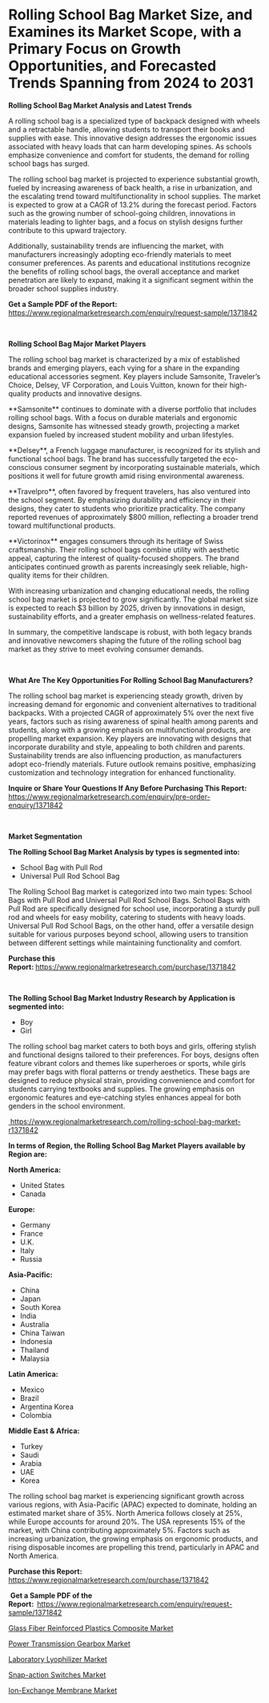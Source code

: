 <p><h1>Rolling School Bag Market Size, and Examines its Market Scope, with a Primary Focus on Growth Opportunities, and Forecasted Trends Spanning from 2024 to 2031</h1></p><p><strong>Rolling School Bag Market Analysis and Latest Trends</strong></p>
<p><p>A rolling school bag is a specialized type of backpack designed with wheels and a retractable handle, allowing students to transport their books and supplies with ease. This innovative design addresses the ergonomic issues associated with heavy loads that can harm developing spines. As schools emphasize convenience and comfort for students, the demand for rolling school bags has surged.</p><p>The rolling school bag market is projected to experience substantial growth, fueled by increasing awareness of back health, a rise in urbanization, and the escalating trend toward multifunctionality in school supplies. The market is expected to grow at a CAGR of 13.2% during the forecast period. Factors such as the growing number of school-going children, innovations in materials leading to lighter bags, and a focus on stylish designs further contribute to this upward trajectory. </p><p>Additionally, sustainability trends are influencing the market, with manufacturers increasingly adopting eco-friendly materials to meet consumer preferences. As parents and educational institutions recognize the benefits of rolling school bags, the overall acceptance and market penetration are likely to expand, making it a significant segment within the broader school supplies industry.</p></p>
<p><strong>Get a Sample PDF of the Report:&nbsp;</strong> <a href="https://www.regionalmarketresearch.com/enquiry/request-sample/1371842">https://www.regionalmarketresearch.com/enquiry/request-sample/1371842</a></p>
<p>&nbsp;</p>
<p><strong>Rolling School Bag Major Market Players</strong></p>
<p><p>The rolling school bag market is characterized by a mix of established brands and emerging players, each vying for a share in the expanding educational accessories segment. Key players include Samsonite, Traveler’s Choice, Delsey, VF Corporation, and Louis Vuitton, known for their high-quality products and innovative designs.</p><p>**Samsonite** continues to dominate with a diverse portfolio that includes rolling school bags. With a focus on durable materials and ergonomic designs, Samsonite has witnessed steady growth, projecting a market expansion fueled by increased student mobility and urban lifestyles.</p><p>**Delsey**, a French luggage manufacturer, is recognized for its stylish and functional school bags. The brand has successfully targeted the eco-conscious consumer segment by incorporating sustainable materials, which positions it well for future growth amid rising environmental awareness.</p><p>**Travelpro**, often favored by frequent travelers, has also ventured into the school segment. By emphasizing durability and efficiency in their designs, they cater to students who prioritize practicality. The company reported revenues of approximately $800 million, reflecting a broader trend toward multifunctional products.</p><p>**Victorinox** engages consumers through its heritage of Swiss craftsmanship. Their rolling school bags combine utility with aesthetic appeal, capturing the interest of quality-focused shoppers. The brand anticipates continued growth as parents increasingly seek reliable, high-quality items for their children.</p><p>With increasing urbanization and changing educational needs, the rolling school bag market is projected to grow significantly. The global market size is expected to reach $3 billion by 2025, driven by innovations in design, sustainability efforts, and a greater emphasis on wellness-related features.</p><p>In summary, the competitive landscape is robust, with both legacy brands and innovative newcomers shaping the future of the rolling school bag market as they strive to meet evolving consumer demands.</p></p>
<p>&nbsp;</p>
<p><strong>What Are The Key Opportunities For Rolling School Bag Manufacturers?</strong></p>
<p><p>The rolling school bag market is experiencing steady growth, driven by increasing demand for ergonomic and convenient alternatives to traditional backpacks. With a projected CAGR of approximately 5% over the next five years, factors such as rising awareness of spinal health among parents and students, along with a growing emphasis on multifunctional products, are propelling market expansion. Key players are innovating with designs that incorporate durability and style, appealing to both children and parents. Sustainability trends are also influencing production, as manufacturers adopt eco-friendly materials. Future outlook remains positive, emphasizing customization and technology integration for enhanced functionality.</p></p>
<p><strong>Inquire or Share Your Questions If Any Before Purchasing This Report:</strong> <a href="https://www.regionalmarketresearch.com/enquiry/pre-order-enquiry/1371842">https://www.regionalmarketresearch.com/enquiry/pre-order-enquiry/1371842</a></p>
<p>&nbsp;</p>
<p><strong>Market Segmentation</strong></p>
<p><strong>The Rolling School Bag Market Analysis by types is segmented into:</strong></p>
<p><ul><li>School Bag with Pull Rod</li><li>Universal Pull Rod School Bag</li></ul></p>
<p><p>The Rolling School Bag market is categorized into two main types: School Bags with Pull Rod and Universal Pull Rod School Bags. School Bags with Pull Rod are specifically designed for school use, incorporating a sturdy pull rod and wheels for easy mobility, catering to students with heavy loads. Universal Pull Rod School Bags, on the other hand, offer a versatile design suitable for various purposes beyond school, allowing users to transition between different settings while maintaining functionality and comfort.</p></p>
<p><strong>Purchase this Report:&nbsp;</strong><a href="https://www.regionalmarketresearch.com/purchase/1371842">https://www.regionalmarketresearch.com/purchase/1371842</a></p>
<p>&nbsp;</p>
<p><strong>The Rolling School Bag Market Industry Research by Application is segmented into:</strong></p>
<p><ul><li>Boy</li><li>Girl</li></ul></p>
<p><p>The rolling school bag market caters to both boys and girls, offering stylish and functional designs tailored to their preferences. For boys, designs often feature vibrant colors and themes like superheroes or sports, while girls may prefer bags with floral patterns or trendy aesthetics. These bags are designed to reduce physical strain, providing convenience and comfort for students carrying textbooks and supplies. The growing emphasis on ergonomic features and eye-catching styles enhances appeal for both genders in the school environment.</p></p>
<p><a href="https://www.regionalmarketresearch.com/rolling-school-bag-market-r1371842">&nbsp;https://www.regionalmarketresearch.com/rolling-school-bag-market-r1371842</a></p>
<p><strong>In terms of Region, the Rolling School Bag Market Players available by Region are:</strong></p>
<p>
    <p> <strong> North America: </strong>
        <ul>
            <li>United States</li>
            <li>Canada</li>
        </ul>
        </p> 
    <p> <strong> Europe: </strong>
        <ul>
            <li>Germany</li>
            <li>France</li>
            <li>U.K.</li>
            <li>Italy</li>
            <li>Russia</li>
        </ul>
        </p> 
    <p> <strong> Asia-Pacific: </strong>
        <ul>
            <li>China</li>
            <li>Japan</li>
            <li>South Korea</li>
            <li>India</li>
            <li>Australia</li>
            <li>China Taiwan</li>
            <li>Indonesia</li>
            <li>Thailand</li>
            <li>Malaysia</li>
        </ul>
        </p> 
    <p> <strong> Latin America: </strong>
        <ul>
            <li>Mexico</li>
            <li>Brazil</li>
            <li>Argentina Korea</li>
            <li>Colombia</li>
        </ul>
        </p> 
    <p> <strong> Middle East & Africa: </strong>
        <ul>
            <li>Turkey</li>
            <li>Saudi</li>
            <li>Arabia</li>
            <li>UAE</li>
            <li>Korea</li>
        </ul>
    </p>
    </p>
<p><p>The rolling school bag market is experiencing significant growth across various regions, with Asia-Pacific (APAC) expected to dominate, holding an estimated market share of 35%. North America follows closely at 25%, while Europe accounts for around 20%. The USA represents 15% of the market, with China contributing approximately 5%. Factors such as increasing urbanization, the growing emphasis on ergonomic products, and rising disposable incomes are propelling this trend, particularly in APAC and North America.</p></p>
<p><strong>Purchase this Report: </strong><a href="https://www.regionalmarketresearch.com/purchase/1371842">https://www.regionalmarketresearch.com/purchase/1371842</a></p>
<p>&nbsp;<strong>Get a Sample PDF of the Report:&nbsp;&nbsp;</strong><a href="https://www.regionalmarketresearch.com/enquiry/request-sample/1371842">https://www.regionalmarketresearch.com/enquiry/request-sample/1371842</a></p>
<p><strong></strong></p>
<p><p><a href="https://issuu.com/reportprime-2/docs/glass-fiber-reinforced-plastics-com_c46d4048ecb3b8">Glass Fiber Reinforced Plastics Composite Market</a></p><p><a href="https://www.linkedin.com/pulse/navigating-global-power-transmission-gearbox-market-from-trends-eempc">Power Transmission Gearbox Market</a></p><p><a href="https://www.linkedin.com/pulse/future-trends-global-laboratory-lyophilizer-market-insights-e09vc">Laboratory Lyophilizer Market</a></p><p><a href="https://medium.com/@ericwilderman2001/global-snap-action-switches-market-landscape-future-trends-and-market-strategic-forecast-2024-4c1968f16772?postPublishedType=repub">Snap-action Switches Market</a></p><p><a href="https://medium.com/@larrylemkert567/ion-exchange-membrane-market-industry-landscape-growth-trajectories-and-global-markets-a88ccd2f7a17">Ion-Exchange Membrane Market</a></p></p>